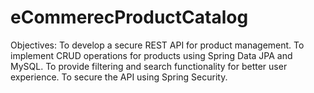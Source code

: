 # eCommerecProductCatalog
Objectives:  To develop a secure REST API for product management.  To implement CRUD operations for products using Spring Data JPA and MySQL.  To provide filtering and search functionality for better user experience.  To secure the API using Spring Security.
